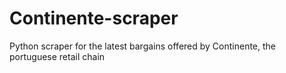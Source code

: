 # Continente-scraper
Python scraper for the latest bargains offered by Continente, the portuguese retail chain
